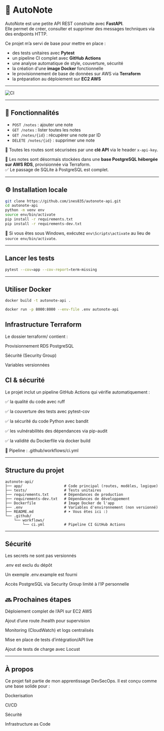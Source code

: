 # 📝 AutoNote

AutoNote est une petite API REST construite avec **FastAPI**.  
Elle permet de créer, consulter et supprimer des messages techniques via des endpoints HTTP.

Ce projet m’a servi de base pour mettre en place :
- des tests unitaires avec **Pytest**
- un pipeline CI complet avec **GitHub Actions**
- une analyse automatique de style, couverture, sécurité 
- la création d'une **image Docker** fonctionnelle
- le provisionnement de base de données sur AWS via **Terraform**
- la préparation au déploiement sur **EC2 AWS**

---

![CI](https://github.com/ines835/autonote-api/actions/workflows/ci.yml/badge.svg)

---

## 🚀 Fonctionnalités

- `POST /notes` : ajouter une note
- `GET /notes` : lister toutes les notes
- `GET /notes/{id}` : récupérer une note par ID
- `DELETE /notes/{id}` : supprimer une note


🔐 Toutes les routes sont sécurisées par une **clé API** via le header `x-api-key`.


📌 Les notes sont désormais stockées dans une **base PostgreSQL hébergée sur AWS RDS**, provisionnée via Terraform.  
✅ Le passage de SQLite à PostgreSQL est complet.

---

## ⚙️ Installation locale

```bash
git clone https://github.com/ines835/autonote-api.git
cd autonote-api
python -m venv env
source env/bin/activate
pip install -r requirements.txt
pip install -r requirements-dev.txt
```

📌 Si vous êtes sous Windows, exécutez `env\Scripts\activate` au lieu de `source env/bin/activate`.

---

##  Lancer les tests

```bash
pytest --cov=app --cov-report=term-missing
```

---

## Utiliser Docker 
```bash
docker build -t autonote-api .

docker run -p 8000:8000 --env-file .env autonote-api
```

## Infrastructure Terraform 

Le dossier terraform/ contient :

Provisionnement RDS PostgreSQL

Sécurité (Security Group)

Variables versionnées

## CI & sécurité

Le projet inclut un pipeline GitHub Actions qui vérifie automatiquement :

✅ la qualité du code avec ruff

✅ la couverture des tests avec pytest-cov

✅ la sécurité du code Python avec bandit

✅ les vulnérabilités des dépendances via pip-audit

✅ la validité du Dockerfile via docker build

📄 Pipeline : .github/workflows/ci.yml

---


## Structure du projet

```text
autonote-api/
├── app/                   # Code principal (routes, modèles, logique)
├── tests/                 # Tests unitaires
├── requirements.txt       # Dépendances de production
├── requirements-dev.txt   # Dépendances de développement
├── Dockerfile             # Image Docker de l'app
├── .env                   # Variables d'environnement (non versionné)
├── README.md              # ➤ Vous êtes ici :)
└── .github/
    └── workflows/
        └── ci.yml         # Pipeline CI GitHub Actions

```
--- 

## Sécurité

Les secrets ne sont pas versionnés

.env est exclu du dépôt

Un exemple .env.example est fourni

Accès PostgreSQL via Security Group limité à l’IP personnelle




## 🔜 Prochaines étapes

 Déploiement complet de l’API sur EC2 AWS

 Ajout d’une route /health pour supervision

 Monitoring (CloudWatch) et logs centralisés

 Mise en place de tests d’intégration/API live

 Ajout de tests de charge avec Locust


--- 

## À propos

Ce projet fait partie de mon apprentissage DevSecOps.
Il est conçu comme une base solide pour :

Dockerisation

CI/CD

Sécurité

Infrastructure as Code


